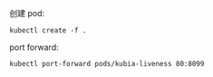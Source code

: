 创建 pod: 

```
kubectl create -f .

```

port forward:

```
kubectl port-forward pods/kubia-liveness 80:8099

```

